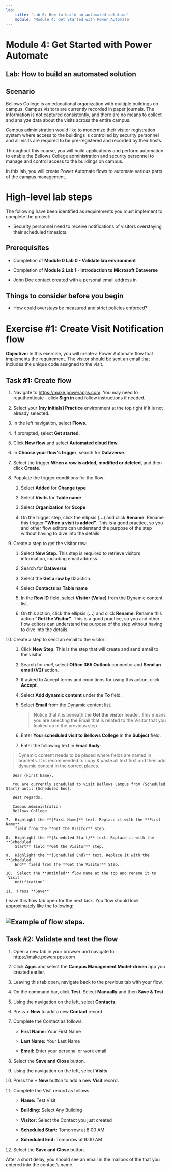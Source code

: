 ```yaml
---
lab:
    title: 'Lab 6: How to build an automated solution'
    module: 'Module 4: Get Started with Power Automate'
---
```


# Module 4: Get Started with Power Automate
## Lab: How to build an automated solution

## Scenario

Bellows College is an educational organization with multiple buildings on
campus. Campus visitors are currently recorded in paper journals. The
information is not captured consistently, and there are no means to collect and
analyze data about the visits across the entire campus.

Campus administration would like to modernize their visitor registration system
where access to the buildings is controlled by security personnel and all visits
are required to be pre-registered and recorded by their hosts.

Throughout this course, you will build applications and perform automation to
enable the Bellows College administration and security personnel to manage and
control access to the buildings on campus.

In this lab, you will create Power Automate flows to automate various parts of
the campus management.

# High-level lab steps

The following have been identified as requirements you must implement to
complete the project:

-   Security personnel need to receive notifications of visitors overstaying
    their scheduled timeslots.

## Prerequisites

-   Completion of **Module 0 Lab 0 - Validate lab environment**

-   Completion of **Module 2 Lab 1 - Introduction to Microsoft Dataverse**

-   John Doe contact created with a personal email address in

## Things to consider before you begin

-   How could overstays be measured and strict policies enforced?

# Exercise \#1: Create Visit Notification flow

**Objective:** In this exercise, you will create a Power Automate flow that
implements the requirement. The visitor should be sent an email that includes
the unique code assigned to the visit.

## Task \#1: Create flow

1.  Navigate to <https://make.powerapps.com>. You may need to reauthenticate - click **Sign in** and follow instructions if needed.

2.  Select your **[my initials] Practice** environment at the top right if it is
    not already selected.

2.  In the left navigation, select **Flows**.

4.  If prompted, select **Get started**.

5.  Click **New flow** and select **Automated cloud flow**.

6.  In **Choose your flow's trigger**, search for **Dataverse**.

7.  Select the trigger **When a row is added, modified or deleted**, and then
    click **Create**.

8.  Populate the trigger conditions for the flow:

    1.  Select **Added** for **Change type**

    2.  Select **Visits** for **Table name**

    3.  Select **Organization** for **Scope**

    4.  On the trigger step, click the ellipsis (**...**) and click **Rename**.
        Rename this trigger **"When a visit is added"**. This is a good
        practice, so you and other flow editors can understand the purpose of
        the step without having to dive into the details.

9.  Create a step to get the visitor row:

    1.  Select **New Step**. This step is required to retrieve visitors information,
    including email address.

    2.  Search for **Dataverse**.

    3.  Select the **Get a row by ID** action.

    4.  Select **Contacts** as **Table name**

    5.  In the **Row ID** field, select **Visitor (Value)** from the Dynamic
        content list.

    3.  On this action, click the ellipsis (**...**) and click **Rename**.
        Rename this action **"Get the Visitor"**. This is a good practice, so
        you and other flow editors can understand the purpose of the step
        without having to dive into the details.

8.  Create a step to send an email to the visitor:

    1.  Click **New Step**. This is the step that will create and send email to the
    visitor.

    2.  Search for *mail*, select **Office 365 Outlook** connector and **Send an
    email (V2)** action.

    3.  If asked to Accept terms and conditions for using this action, click
        **Accept**.

    4.  Select **Add dynamic content** under the **To** field. 
    
    5.  Select **Email** from the Dynamic content list.
        > Notice that it is beneath the **Get the visitor** header. This means you
        are selecting the Email that is related to the Visitor that you looked
        up in the previous step.

    5.  Enter **Your scheduled visit to Bellows College** in the **Subject**
        field.

    6.  Enter the following text in **Email Body**:

>   Dynamic content needs to be placed where fields are named in brackets. It is
>   recommended to copy & paste all text first and then add dynamic content in
>   the correct places.

~~~~~~~~~~~~~~~~~~~~~~~~~~~~~~~~~~~~~~~~~~~~~~~~~~~~~~~~~~~~~~~~~~~~~~~~~~~~~~~~
   Dear {First Name},

   You are currently scheduled to visit Bellows Campus from {Scheduled Start} until {Scheduled End}.

   Best regards,

   Campus Administration
   Bellows College
~~~~~~~~~~~~~~~~~~~~~~~~~~~~~~~~~~~~~~~~~~~~~~~~~~~~~~~~~~~~~~~~~~~~~~~~~~~~~~~~

    7.  Highlight the **{First Name}** text. Replace it with the **First Name**
        field from the **Get the Visitor** step.

    8.  Highlight the **{Scheduled Start}** text. Replace it with the **Scheduled
        Start** field **Get the Visitor** step.

    9.  Highlight the **{Scheduled End}** text. Replace it with the **Scheduled
        End** field from the **Get the Visitor** Step.

    10.  Select the **Untitled** flow name at the top and rename it to `Visit
        notification`

    11.  Press **Save**

Leave this flow tab open for the next task. You flow should look
    approximately like the following:

## ![Example of flow steps.](media/4-flow.png)

## Task \#2: Validate and test the flow

1.  Open a new tab in your browser and navigate to <https://make.powerapps.com>

2.  Click **Apps** and select the **Campus Management Model-driven** app you
    created earlier.

3.  Leaving this tab open, navigate back to the previous tab with your flow.

4.  On the command bar, click **Test**. Select **Manually** and then **Save &
    Test**.

5.  Using the navigation on the left, select **Contacts**.

6.  Press **+ New** to add a new **Contact** record

7.  Complete the Contact as follows:

    -   **First Name:** Your First Name

    -   **Last Name:** Your Last Name

    -   **Email:** Enter your personal or work email

8.  Select the **Save and Close** button.

9.  Using the navigation on the left, select **Visits**

10. Press the **+ New** button to add a new **Visit** record.

11. Complete the Visit record as follows:

    -   **Name:** Test Visit

    -   **Building:** Select Any Building

    -   **Visitor:** Select the Contact you just created

    -   **Scheduled Start:** Tomorrow at 8:00 AM

    -   **Scheduled End:** Tomorrow at 9:00 AM

12. Select the **Save and Close** button.

After a short delay, you should see an email in the mailbox of the that you
entered into the contact’s name.
